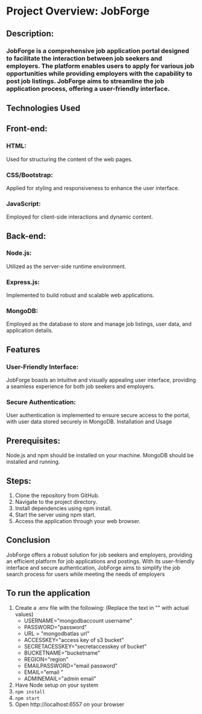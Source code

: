 # Project Overview: JobForge
## Description:
### JobForge is a comprehensive job application portal designed to facilitate the interaction between job seekers and employers. The platform enables users to apply for various job opportunities while providing employers with the capability to post job listings. JobForge aims to streamline the job application process, offering a user-friendly interface.
## Technologies Used
## Front-end:
### HTML:
Used for structuring the content of the web pages.
### CSS/Bootstrap: 
Applied for styling and responsiveness to enhance the user interface.
### JavaScript: 
Employed for client-side interactions and dynamic content.
## Back-end:
### Node.js:
Utilized as the server-side runtime environment.
### Express.js: 
Implemented to build robust and scalable web applications.
### MongoDB: 
Employed as the database to store and manage job listings, user data, and application details.


## Features
### User-Friendly Interface:
JobForge boasts an intuitive and visually appealing user interface, providing a seamless experience for both job seekers and employers.

### Secure Authentication:
User authentication is implemented to ensure secure access to the portal, with user data stored securely in MongoDB.
Installation and Usage
## Prerequisites:
Node.js and npm should be installed on your machine.
MongoDB should be installed and running.
## Steps:
1. Clone the repository from GitHub.
2. Navigate to the project directory.
3. Install dependencies using npm install.
4. Start the server using npm start.
5. Access the application through your web browser.
## Conclusion
JobForge offers a robust solution for job seekers and employers, providing an efficient platform for job applications and postings. With its user-friendly interface and secure authentication, JobForge aims to simplify the job search process for users while meeting the needs of employers

## To run the application
1. Create a .env file with the following:  (Replace the text in "" with actual values)
   - USERNAME="mongodbaccount username"
   - PASSWORD="password"
   - URL = "mongodbatlas url"
   - ACCESSKEY="access key of s3 bucket"
   - SECRETACESSKEY="secretaccesskey of bucket" 
   - BUCKETNAME="bucketname"
   - REGION="region"
   - EMAILPASSWORD="email password"
   - EMAIL="email "
   - ADMINEMAIL="admin email"
2. Have Node setup on your system
3. ``` npm install ```
4. ``` npm start ```
5. Open http://localhost:6557 on your browser
